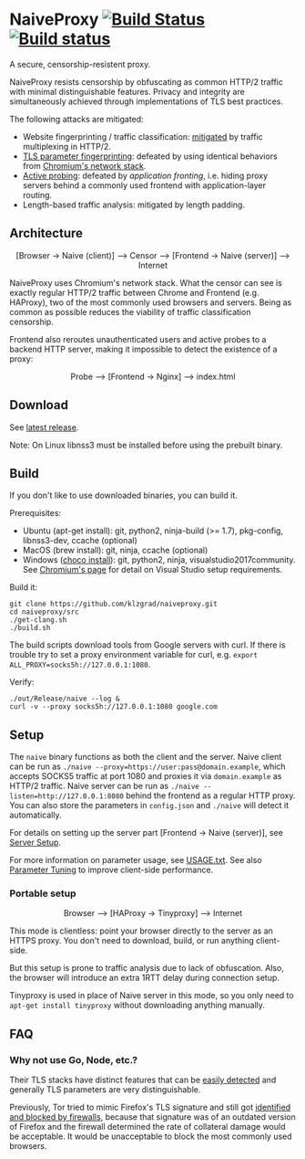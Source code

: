 # NaiveProxy [![Build Status](https://travis-ci.com/klzgrad/naiveproxy.svg?branch=master)](https://travis-ci.com/klzgrad/naiveproxy) [![Build status](https://ci.appveyor.com/api/projects/status/ohpyaf49baihmxa9?svg=true)](https://ci.appveyor.com/project/klzgrad/naiveproxy)

A secure, censorship-resistent proxy.

NaiveProxy resists censorship by obfuscating as common HTTP/2 traffic with minimal distinguishable features. Privacy and integrity are simultaneously achieved through implementations of TLS best practices.

The following attacks are mitigated:

* Website fingerprinting / traffic classification: [mitigated](https://arxiv.org/abs/1707.00641) by traffic multiplexing in HTTP/2.
* [TLS parameter fingerprinting](https://arxiv.org/abs/1607.01639): defeated by using identical behaviors from [Chromium's network stack](https://www.chromium.org/developers/design-documents/network-stack).
* [Active probing](https://ensa.fi/active-probing/): defeated by *application fronting*, i.e. hiding proxy servers behind a commonly used frontend with application-layer routing.
* Length-based traffic analysis: mitigated by length padding.

## Architecture

<p align="center">[Browser → Naive (client)] ⟶ Censor ⟶ [Frontend → Naive (server)] ⟶ Internet</p>

NaiveProxy uses Chromium's network stack. What the censor can see is exactly regular HTTP/2 traffic between Chrome and Frontend (e.g. HAProxy), two of the most commonly used browsers and servers. Being as common as possible reduces the viability of traffic classification censorship.

Frontend also reroutes unauthenticated users and active probes to a backend HTTP server, making it impossible to detect the existence of a proxy:

<p align="center">Probe ⟶ [Frontend → Nginx] ⟶ index.html</p>

## Download

See [latest release](https://github.com/klzgrad/naiveproxy/releases/latest).

Note: On Linux libnss3 must be installed before using the prebuilt binary.

## Build

If you don't like to use downloaded binaries, you can build it.

Prerequisites:
* Ubuntu (apt-get install): git, python2, ninja-build (>= 1.7), pkg-config, libnss3-dev, ccache (optional)
* MacOS (brew install): git, ninja, ccache (optional)
* Windows ([choco install](https://chocolatey.org/)): git, python2, ninja, visualstudio2017community. See [Chromium's page](https://chromium.googlesource.com/chromium/src/+/master/docs/windows_build_instructions.md#Visual-Studio) for detail on Visual Studio setup requirements.


Build it:
```
git clone https://github.com/klzgrad/naiveproxy.git
cd naiveproxy/src
./get-clang.sh
./build.sh
```
The build scripts download tools from Google servers with curl. If there is trouble try to set a proxy environment variable for curl, e.g. `export ALL_PROXY=socks5h://127.0.0.1:1080`.

Verify:
```
./out/Release/naive --log &
curl -v --proxy socks5h://127.0.0.1:1080 google.com
```

## Setup

The `naive` binary functions as both the client and the server. Naive client can be run as `./naive --proxy=https://user:pass@domain.example`, which accepts SOCKS5 traffic at port 1080 and proxies it via `domain.example` as HTTP/2 traffic. Naive server can be run as `./naive --listen=http://127.0.0.1:8080` behind the frontend as a regular HTTP proxy. You can also store the parameters in `config.json` and `./naive` will detect it automatically.

For details on setting up the server part [Frontend → Naive (server)], see [Server Setup](https://github.com/klzgrad/naiveproxy/wiki/Server-Setup).

For more information on parameter usage, see [USAGE.txt](https://github.com/klzgrad/naiveproxy/blob/master/USAGE.txt). See also [Parameter Tuning](https://github.com/klzgrad/naiveproxy/wiki/Parameter-Tuning) to improve client-side performance.

### Portable setup

<p align="center">Browser ⟶ [HAProxy → Tinyproxy] ⟶ Internet</p>

This mode is clientless: point your browser directly to the server as an HTTPS proxy. You don't need to download, build, or run anything client-side.

But this setup is prone to traffic analysis due to lack of obfuscation. Also, the browser will introduce an extra 1RTT delay during connection setup.

Tinyproxy is used in place of Naive server in this mode, so you only need to `apt-get install tinyproxy` without downloading anything manually.

## FAQ

### Why not use Go, Node, etc.?

Their TLS stacks have distinct features that can be [easily detected](https://arxiv.org/abs/1607.01639) and generally TLS parameters are very distinguishable.

Previously, Tor tried to mimic Firefox's TLS signature and still got [identified and blocked by firewalls](https://groups.google.com/d/msg/traffic-obf/BpFSCVgi5rs/nCqNwoeRKQAJ), because that signature was of an outdated version of Firefox and the firewall determined the rate of collateral damage would be acceptable. It would be unacceptable to block the most commonly used browsers.
